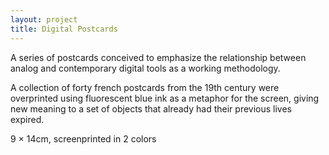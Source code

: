 ```yaml
---
layout: project
title: Digital Postcards
---
```


A series of postcards conceived to emphasize the relationship between analog and contemporary digital tools as a working methodology.

A collection of forty french postcards from the 19th century were overprinted using fluorescent blue ink as a metaphor for the screen, giving new meaning to a set of objects that already had their previous lives expired.

<p class="specifications">9 × 14cm, screenprinted in 2 colors</p>